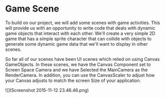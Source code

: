 # Game Scene

To build on our project, we will add some scenes with game activities.  This will provide us with an opportunity to write code that deals with dynamic game objects that interact with each other.  We'll create a very simple 2D game that has a simple sprite character that can collide with objects to generate some dynamic game data that we'll want to display in other scenes.

So far all of our scenes have been UI scenes which relied on using Canvas GameObjects.  In these scenes, we have the Canvas Component set to Screen Space Camera and we have Selected the MainCamera as the RenderCamera.  In addition, you can use the CanvasScaler to adjust how your Canvas adjusts to match the screen Size of your application.

![](Screenshot 2015-11-12 23.46.46.png)

